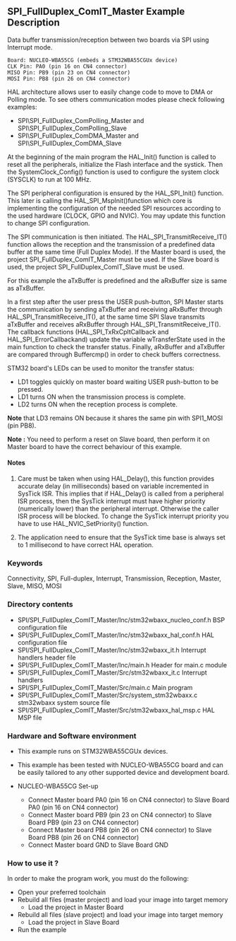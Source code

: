 ## <b>SPI_FullDuplex_ComIT_Master Example Description</b>

Data buffer transmission/reception between two boards via SPI using Interrupt mode.

	Board: NUCLEO-WBA55CG (embeds a STM32WBA55CGUx device)
	CLK Pin: PA0 (pin 16 on CN4 connector)
	MISO Pin: PB9 (pin 23 on CN4 connector)
	MOSI Pin: PB8 (pin 26 on CN4 connector)

HAL architecture allows user to easily change code to move to DMA or Polling 
mode. To see others communication modes please check following examples:

- SPI\SPI_FullDuplex_ComPolling_Master and SPI\SPI_FullDuplex_ComPolling_Slave
- SPI\SPI_FullDuplex_ComDMA_Master and SPI\SPI_FullDuplex_ComDMA_Slave

At the beginning of the main program the HAL_Init() function is called to reset 
all the peripherals, initialize the Flash interface and the systick.
Then the SystemClock_Config() function is used to configure the system
clock (SYSCLK) to run at 100 MHz.

The SPI peripheral configuration is ensured by the HAL_SPI_Init() function.
This later is calling the HAL_SPI_MspInit()function which core is implementing
the configuration of the needed SPI resources according to the used hardware (CLOCK, 
GPIO and NVIC). You may update this function to change SPI configuration.

The SPI communication is then initiated.
The HAL_SPI_TransmitReceive_IT() function allows the reception and the 
transmission of a predefined data buffer at the same time (Full Duplex Mode).
If the Master board is used, the project SPI_FullDuplex_ComIT_Master must be used.
If the Slave board is used, the project SPI_FullDuplex_ComIT_Slave must be used.

For this example the aTxBuffer is predefined and the aRxBuffer size is same as aTxBuffer.

In a first step after the user press the USER push-button, SPI Master starts the
communication by sending aTxBuffer and receiving aRxBuffer through 
HAL_SPI_TransmitReceive_IT(), at the same time SPI Slave transmits aTxBuffer 
and receives aRxBuffer through HAL_SPI_TransmitReceive_IT(). 
The callback functions (HAL_SPI_TxRxCpltCallback and HAL_SPI_ErrorCallbackand) update 
the variable wTransferState used in the main function to check the transfer status.
Finally, aRxBuffer and aTxBuffer are compared through Buffercmp() in order to 
check buffers correctness.  

STM32 board's LEDs can be used to monitor the transfer status:

- LD1 toggles quickly on master board waiting USER push-button to be pressed.
- LD1 turns ON when the transmission process is complete.
- LD2 turns ON when the reception process is complete.

**Note** that LD3 remains ON because it shares the same pin with SPI1_MOSI (pin PB8).

**Note :** You need to perform a reset on Slave board, then perform it on Master board
to have the correct behaviour of this example.

#### <b>Notes</b>

 1. Care must be taken when using HAL_Delay(), this function provides accurate delay (in milliseconds)
    based on variable incremented in SysTick ISR. This implies that if HAL_Delay() is called from
    a peripheral ISR process, then the SysTick interrupt must have higher priority (numerically lower)
    than the peripheral interrupt. Otherwise the caller ISR process will be blocked.
    To change the SysTick interrupt priority you have to use HAL_NVIC_SetPriority() function.
      
 2. The application need to ensure that the SysTick time base is always set to 1 millisecond
    to have correct HAL operation.

### <b>Keywords</b>

Connectivity, SPI, Full-duplex, Interrupt, Transmission, Reception, Master, Slave, MISO, MOSI

### <b>Directory contents</b>

  - SPI/SPI_FullDuplex_ComIT_Master/Inc/stm32wbaxx_nucleo_conf.h BSP configuration file
  - SPI/SPI_FullDuplex_ComIT_Master/Inc/stm32wbaxx_hal_conf.h    HAL configuration file
  - SPI/SPI_FullDuplex_ComIT_Master/Inc/stm32wbaxx_it.h          Interrupt handlers header file
  - SPI/SPI_FullDuplex_ComIT_Master/Inc/main.h                   Header for main.c module  
  - SPI/SPI_FullDuplex_ComIT_Master/Src/stm32wbaxx_it.c          Interrupt handlers
  - SPI/SPI_FullDuplex_ComIT_Master/Src/main.c                   Main program
  - SPI/SPI_FullDuplex_ComIT_Master/Src/system_stm32wbaxx.c      stm32wbaxx system source file
  - SPI/SPI_FullDuplex_ComIT_Master/Src/stm32wbaxx_hal_msp.c     HAL MSP file

### <b>Hardware and Software environment</b> 

  - This example runs on STM32WBA55CGUx devices.

  - This example has been tested with NUCLEO-WBA55CG board and can be
    easily tailored to any other supported device and development board.

  - NUCLEO-WBA55CG Set-up
    - Connect Master board PA0 (pin 16 on CN4 connector) to Slave Board PA0 (pin 16 on CN4 connector)
    - Connect Master board PB9 (pin 23 on CN4 connector) to Slave Board PB9 (pin 23 on CN4 connector)
    - Connect Master board PB8 (pin 26 on CN4 connector) to Slave Board PB8 (pin 26 on CN4 connector)
    - Connect Master board GND  to Slave Board GND

### <b>How to use it ?</b> 

In order to make the program work, you must do the following:

 - Open your preferred toolchain
 - Rebuild all files (master project) and load your image into target memory
    - Load the project in Master Board
 - Rebuild all files (slave project) and load your image into target memory
    - Load the project in Slave Board
 - Run the example

